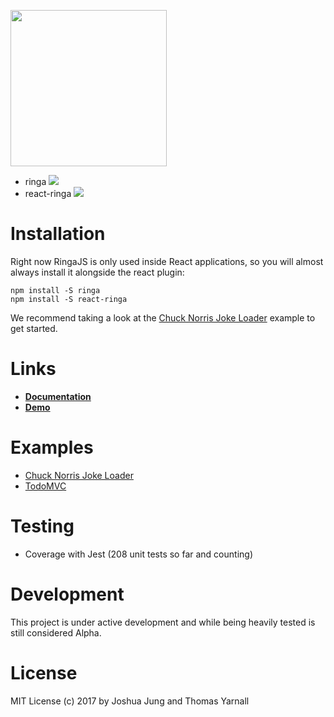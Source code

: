 [<img src="http://www.jungdigital.com/public/ringa/logo/ringa.png" width="250">](http://demo.ringajs.com)

* ringa [<img src="https://img.shields.io/npm/v/ringa.svg"/>](http://www.github.com/joshjung/ringa)
* react-ringa [<img src="https://img.shields.io/npm/v/react-ringa.svg"/>](http://www.github.com/joshjung/react-ringa)

# Installation

Right now RingaJS is only used inside React applications, so you will almost always install it alongside the react plugin:

    npm install -S ringa
    npm install -S react-ringa
    
We recommend taking a look at the [Chuck Norris Joke Loader](https://github.com/joshjung/ringa-example-chuck-norris) example to get started.

# Links

* **[Documentation](http://www.ringajs.com)**
* **[Demo](http://demo.ringajs.com)**

# Examples

* [Chuck Norris Joke Loader](https://github.com/joshjung/ringa-example-chuck-norris)
* [TodoMVC](https://github.com/Saajan/ringa-todomvc)

# Testing

* Coverage with Jest (208 unit tests so far and counting)

# Development

This project is under active development and while being heavily tested is still considered Alpha.

# License

MIT License (c) 2017 by Joshua Jung and Thomas Yarnall
